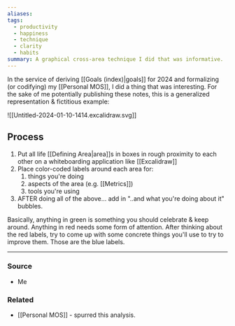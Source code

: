 ```yaml
---
aliases: 
tags:
  - productivity
  - happiness
  - technique
  - clarity
  - habits
summary: A graphical cross-area technique I did that was informative.
---
```

In the service of deriving [[Goals (index)|goals]] for 2024 and formalizing (or codifying) my [[Personal MOS]], I did a thing that was interesting. For the sake of me potentially publishing these notes, this is a generalized representation & fictitious example:

![[Untitled-2024-01-10-1414.excalidraw.svg]]

## Process
1. Put all life [[Defining Area|area]]s in boxes in rough proximity to each other on a whiteboarding application like [[Excalidraw]]
2. Place color-coded labels around each area for:
	1. things you're doing
	3. aspects of the area (e.g. [[Metrics]])
	2. tools you're using
3. AFTER doing all of the above... add in "..and what you're doing about it" bubbles.
 
Basically, anything in green is something you should celebrate & keep around. Anything in red needs some form of attention. After thinking about the red labels, try to come up with some concrete things you'll use to try to improve them. Those are the blue labels.

---
### Source
- Me

### Related
- [[Personal MOS]] - spurred this analysis.
